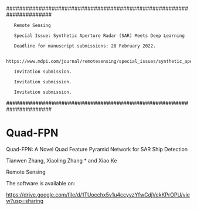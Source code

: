 ######################################################################
       
       Remote Sensing
       
       Special Issue: Synthetic Aperture Radar (SAR) Meets Deep Learning
       
       Deadline for manuscript submissions: 28 February 2022.

       https://www.mdpi.com/journal/remotesensing/special_issues/synthetic_aperture_radar_meets_deep_learning

       Invitation submission.
       
       Invitation submission.
       
       Invitation submission.
       
######################################################################


# Quad-FPN

Quad-FPN: A Novel Quad Feature Pyramid Network for SAR Ship Detection

Tianwen Zhang, Xiaoling Zhang * and Xiao Ke

Remote Sensing


The software is available on:

https://drive.google.com/file/d/1TUocchx5v1u4ccyvzYfwCdjVekKPrOPU/view?usp=sharing


